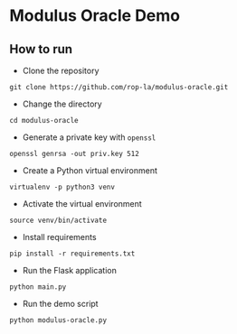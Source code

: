 
# Modulus Oracle Demo

## How to run

- Clone the repository

```
git clone https://github.com/rop-la/modulus-oracle.git
```

- Change the directory

```
cd modulus-oracle
```

- Generate a private key with `openssl`

```
openssl genrsa -out priv.key 512
```

- Create a Python virtual environment

```
virtualenv -p python3 venv
```

- Activate the virtual environment

```
source venv/bin/activate
```

- Install requirements

```
pip install -r requirements.txt
```

- Run the Flask application

```
python main.py
```

- Run the demo script

```
python modulus-oracle.py
```
